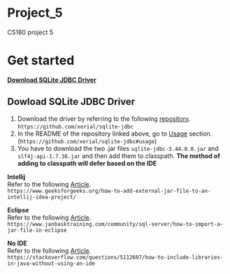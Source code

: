 # Project_5
CS180 project 5

# Get started
**[Download SQLite JDBC Driver](https://github.com/Ashulu/Project_5/tree/main#dowload-sqlite-jdbc-driver)**

## Dowload SQLite JDBC Driver
1. Download the driver by referring to the following [repository](https://github.com/xerial/sqlite-jdbc). `https://github.com/xerial/sqlite-jdbc`
2. In the README of the repository linked above, go to [Usage](https://github.com/xerial/sqlite-jdbc#usage) section. (`https://github.com/xerial/sqlite-jdbc#usage`)
3. You have to download the two .jar files `sqlite-jdbc-3.44.0.0.jar` and `slf4j-api-1.7.36.jar` and then add them to classpath.
**The method of adding to classpath will defer based on the IDE**

**Intellij**  
Refer to the following [Article](https://www.geeksforgeeks.org/how-to-add-external-jar-file-to-an-intellij-idea-project/).  
`https://www.geeksforgeeks.org/how-to-add-external-jar-file-to-an-intellij-idea-project/`

**Eclipse**  
Refer to the following [Article](https://www.janbasktraining.com/community/sql-server/how-to-import-a-jar-file-in-eclipse).  
`https://www.janbasktraining.com/community/sql-server/how-to-import-a-jar-file-in-eclipse`

**No IDE**  
Refer to the following [Article](https://stackoverflow.com/questions/5112607/how-to-include-libraries-in-java-without-using-an-ide).  
`https://stackoverflow.com/questions/5112607/how-to-include-libraries-in-java-without-using-an-ide`
